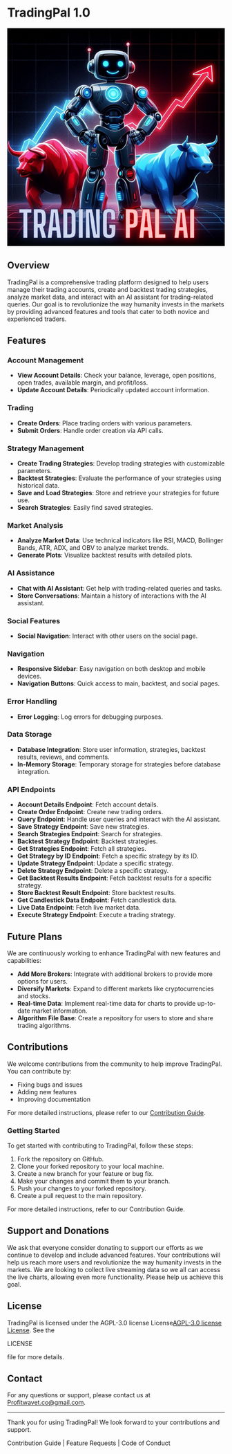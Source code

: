 # TradingPal 1.0

![TradingPal Logo](static/tadingpal.png)

## Overview

TradingPal is a comprehensive trading platform designed to help users manage their trading accounts, create and backtest trading strategies, analyze market data, and interact with an AI assistant for trading-related queries. Our goal is to revolutionize the way humanity invests in the markets by providing advanced features and tools that cater to both novice and experienced traders.

## Features

### Account Management
- **View Account Details**: Check your balance, leverage, open positions, open trades, available margin, and profit/loss.
- **Update Account Details**: Periodically updated account information.

### Trading
- **Create Orders**: Place trading orders with various parameters.
- **Submit Orders**: Handle order creation via API calls.

### Strategy Management
- **Create Trading Strategies**: Develop trading strategies with customizable parameters.
- **Backtest Strategies**: Evaluate the performance of your strategies using historical data.
- **Save and Load Strategies**: Store and retrieve your strategies for future use.
- **Search Strategies**: Easily find saved strategies.

### Market Analysis
- **Analyze Market Data**: Use technical indicators like RSI, MACD, Bollinger Bands, ATR, ADX, and OBV to analyze market trends.
- **Generate Plots**: Visualize backtest results with detailed plots.

### AI Assistance
- **Chat with AI Assistant**: Get help with trading-related queries and tasks.
- **Store Conversations**: Maintain a history of interactions with the AI assistant.

### Social Features
- **Social Navigation**: Interact with other users on the social page.

### Navigation
- **Responsive Sidebar**: Easy navigation on both desktop and mobile devices.
- **Navigation Buttons**: Quick access to main, backtest, and social pages.

### Error Handling
- **Error Logging**: Log errors for debugging purposes.

### Data Storage
- **Database Integration**: Store user information, strategies, backtest results, reviews, and comments.
- **In-Memory Storage**: Temporary storage for strategies before database integration.

### API Endpoints
- **Account Details Endpoint**: Fetch account details.
- **Create Order Endpoint**: Create new trading orders.
- **Query Endpoint**: Handle user queries and interact with the AI assistant.
- **Save Strategy Endpoint**: Save new strategies.
- **Search Strategies Endpoint**: Search for strategies.
- **Backtest Strategy Endpoint**: Backtest strategies.
- **Get Strategies Endpoint**: Fetch all strategies.
- **Get Strategy by ID Endpoint**: Fetch a specific strategy by its ID.
- **Update Strategy Endpoint**: Update a specific strategy.
- **Delete Strategy Endpoint**: Delete a specific strategy.
- **Get Backtest Results Endpoint**: Fetch backtest results for a specific strategy.
- **Store Backtest Result Endpoint**: Store backtest results.
- **Get Candlestick Data Endpoint**: Fetch candlestick data.
- **Live Data Endpoint**: Fetch live market data.
- **Execute Strategy Endpoint**: Execute a trading strategy.

## Future Plans

We are continuously working to enhance TradingPal with new features and capabilities:
- **Add More Brokers**: Integrate with additional brokers to provide more options for users.
- **Diversify Markets**: Expand to different markets like cryptocurrencies and stocks.
- **Real-time Data**: Implement real-time data for charts to provide up-to-date market information.
- **Algorithm File Base**: Create a repository for users to store and share trading algorithms.

## Contributions

We welcome contributions from the community to help improve TradingPal. You can contribute by:
- Fixing bugs and issues
- Adding new features
- Improving documentation

For more detailed instructions, please refer to our [Contribution Guide](CONTRIBUTION.md).

### Getting Started

To get started with contributing to TradingPal, follow these steps:
1. Fork the repository on GitHub.
2. Clone your forked repository to your local machine.
3. Create a new branch for your feature or bug fix.
4. Make your changes and commit them to your branch.
5. Push your changes to your forked repository.
6. Create a pull request to the main repository.

For more detailed instructions, refer to our Contribution Guide.

## Support and Donations

We ask that everyone consider donating to support our efforts as we continue to develop and include advanced features. Your contributions will help us reach more users and revolutionize the way humanity invests in the markets. We are looking to collect live streaming data so we all can access the live charts, allowing even more functionality. Please help us achieve this goal.

## License

TradingPal is licensed under the AGPL-3.0 license License[AGPL-3.0 license License](LICENSE). See the 

LICENSE

 file for more details.

## Contact

For any questions or support, please contact us at Profitwavet.co@gmail.com.

---

Thank you for using TradingPal! We look forward to your contributions and support.

Contribution Guide | Feature Requests | Code of Conduct
